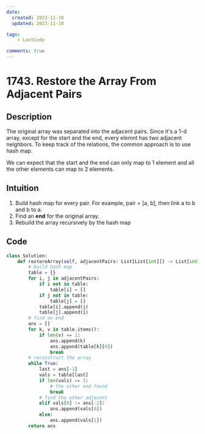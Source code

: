 ```yaml
---
date:
  created: 2023-11-10
  updated: 2023-11-10

tags:
    - LeetCode

comments: true
---
```


# 1743. Restore the Array From Adjacent Pairs

## Description

The original array was separated into the adjacent pairs. Since it's a 1-d array, except for the start and the end, every elemnt has two adjacent neighbors. To keep track of the relations, the common approach is to use hash map. 

We can expect that the start and the end can only map to 1 element and all the other elements can map to 2 elements.

## Intuition

1. Build hash map for every pair. For example, pair = [a, b], then link a to b and b to a.
2. Find an **end** for the original array.
3. Rebuild the array recursively by the hash map

## Code

```python
class Solution:
    def restoreArray(self, adjacentPairs: List[List[int]]) -> List[int]:
        # build hash map
        table = {}
        for i, j in adjacentPairs:
            if i not in table:
                table[i] = []
            if j not in table:
                table[j] = []
            table[i].append(j)
            table[j].append(i)
        # find an end
        ans = []
        for k, v in table.items():
            if len(v) == 1:
                ans.append(k)
                ans.append(table[k][0])
                break
        # reconstruct the array
        while True:
            last = ans[-1]
            vals = table[last]
            if len(vals) == 1:
                # the other end found
                break
            # find the other adjacent
            elif vals[0] != ans[-2]:
                ans.append(vals[0])
            else:
                ans.append(vals[1])
        return ans
```